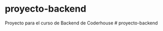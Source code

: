 # proyecto-backend

Proyecto para el curso de Backend de Coderhouse
#   p r o y e c t o - b a c k e n d  
 